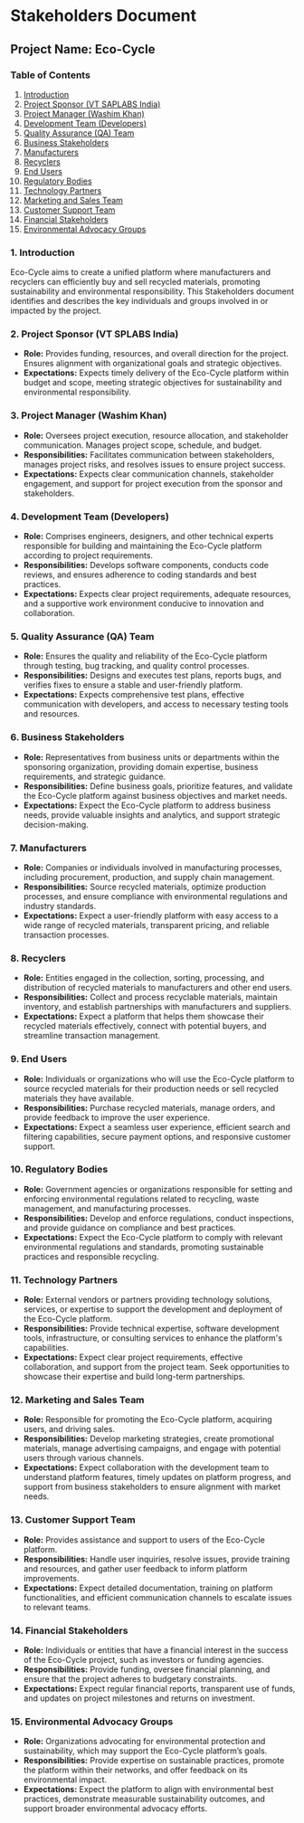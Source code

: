 # Stakeholders Document
## Project Name: Eco-Cycle

### Table of Contents
1. [Introduction](#1-introduction)
2. [Project Sponsor (VT SAPLABS India)](#2-project-sponsor)
3. [Project Manager (Washim Khan)](#3-project-manager-washim-khan)
4. [Development Team (Developers)](#4-development-team-developers)
5. [Quality Assurance (QA) Team](#5-quality-assurance-qa-team)
6. [Business Stakeholders](#6-business-stakeholders)
7. [Manufacturers](#7-manufacturers)
8. [Recyclers](#8-recyclers)
9. [End Users](#9-end-users)
10. [Regulatory Bodies](#10-regulatory-bodies)
11. [Technology Partners](#11-technology-partners)
12. [Marketing and Sales Team](#12-marketing-and-sales-team)
13. [Customer Support Team](#13-customer-support-team)
14. [Financial Stakeholders](#14-financial-stakeholders)
15. [Environmental Advocacy Groups](#15-environmental-advocacy-groups)

### 1. Introduction
Eco-Cycle aims to create a unified platform where manufacturers and recyclers can efficiently buy and sell recycled materials, promoting sustainability and environmental responsibility. This Stakeholders document identifies and describes the key individuals and groups involved in or impacted by the project.

### 2. Project Sponsor (VT SPLABS India)
- **Role:** Provides funding, resources, and overall direction for the project. Ensures alignment with organizational goals and strategic objectives.
- **Expectations:** Expects timely delivery of the Eco-Cycle platform within budget and scope, meeting strategic objectives for sustainability and environmental responsibility.

### 3. Project Manager (Washim Khan)
- **Role:** Oversees project execution, resource allocation, and stakeholder communication. Manages project scope, schedule, and budget.
- **Responsibilities:** Facilitates communication between stakeholders, manages project risks, and resolves issues to ensure project success.
- **Expectations:** Expects clear communication channels, stakeholder engagement, and support for project execution from the sponsor and stakeholders.

### 4. Development Team (Developers)
- **Role:** Comprises engineers, designers, and other technical experts responsible for building and maintaining the Eco-Cycle platform according to project requirements.
- **Responsibilities:** Develops software components, conducts code reviews, and ensures adherence to coding standards and best practices.
- **Expectations:** Expects clear project requirements, adequate resources, and a supportive work environment conducive to innovation and collaboration.

### 5. Quality Assurance (QA) Team
- **Role:** Ensures the quality and reliability of the Eco-Cycle platform through testing, bug tracking, and quality control processes.
- **Responsibilities:** Designs and executes test plans, reports bugs, and verifies fixes to ensure a stable and user-friendly platform.
- **Expectations:** Expects comprehensive test plans, effective communication with developers, and access to necessary testing tools and resources.

### 6. Business Stakeholders
- **Role:** Representatives from business units or departments within the sponsoring organization, providing domain expertise, business requirements, and strategic guidance.
- **Responsibilities:** Define business goals, prioritize features, and validate the Eco-Cycle platform against business objectives and market needs.
- **Expectations:** Expect the Eco-Cycle platform to address business needs, provide valuable insights and analytics, and support strategic decision-making.

### 7. Manufacturers
- **Role:** Companies or individuals involved in manufacturing processes, including procurement, production, and supply chain management.
- **Responsibilities:** Source recycled materials, optimize production processes, and ensure compliance with environmental regulations and industry standards.
- **Expectations:** Expect a user-friendly platform with easy access to a wide range of recycled materials, transparent pricing, and reliable transaction processes.

### 8. Recyclers
- **Role:** Entities engaged in the collection, sorting, processing, and distribution of recycled materials to manufacturers and other end users.
- **Responsibilities:** Collect and process recyclable materials, maintain inventory, and establish partnerships with manufacturers and suppliers.
- **Expectations:** Expect a platform that helps them showcase their recycled materials effectively, connect with potential buyers, and streamline transaction management.

### 9. End Users
- **Role:** Individuals or organizations who will use the Eco-Cycle platform to source recycled materials for their production needs or sell recycled materials they have available.
- **Responsibilities:** Purchase recycled materials, manage orders, and provide feedback to improve the user experience.
- **Expectations:** Expect a seamless user experience, efficient search and filtering capabilities, secure payment options, and responsive customer support.

### 10. Regulatory Bodies
- **Role:** Government agencies or organizations responsible for setting and enforcing environmental regulations related to recycling, waste management, and manufacturing processes.
- **Responsibilities:** Develop and enforce regulations, conduct inspections, and provide guidance on compliance and best practices.
- **Expectations:** Expect the Eco-Cycle platform to comply with relevant environmental regulations and standards, promoting sustainable practices and responsible recycling.

### 11. Technology Partners
- **Role:** External vendors or partners providing technology solutions, services, or expertise to support the development and deployment of the Eco-Cycle platform.
- **Responsibilities:** Provide technical expertise, software development tools, infrastructure, or consulting services to enhance the platform's capabilities.
- **Expectations:** Expect clear project requirements, effective collaboration, and support from the project team. Seek opportunities to showcase their expertise and build long-term partnerships.

### 12. Marketing and Sales Team
- **Role:** Responsible for promoting the Eco-Cycle platform, acquiring users, and driving sales.
- **Responsibilities:** Develop marketing strategies, create promotional materials, manage advertising campaigns, and engage with potential users through various channels.
- **Expectations:** Expect collaboration with the development team to understand platform features, timely updates on platform progress, and support from business stakeholders to ensure alignment with market needs.

### 13. Customer Support Team
- **Role:** Provides assistance and support to users of the Eco-Cycle platform.
- **Responsibilities:** Handle user inquiries, resolve issues, provide training and resources, and gather user feedback to inform platform improvements.
- **Expectations:** Expect detailed documentation, training on platform functionalities, and efficient communication channels to escalate issues to relevant teams.

### 14. Financial Stakeholders
- **Role:** Individuals or entities that have a financial interest in the success of the Eco-Cycle project, such as investors or funding agencies.
- **Responsibilities:** Provide funding, oversee financial planning, and ensure that the project adheres to budgetary constraints.
- **Expectations:** Expect regular financial reports, transparent use of funds, and updates on project milestones and returns on investment.

### 15. Environmental Advocacy Groups
- **Role:** Organizations advocating for environmental protection and sustainability, which may support the Eco-Cycle platform’s goals.
- **Responsibilities:** Provide expertise on sustainable practices, promote the platform within their networks, and offer feedback on its environmental impact.
- **Expectations:** Expect the platform to align with environmental best practices, demonstrate measurable sustainability outcomes, and support broader environmental advocacy efforts.
